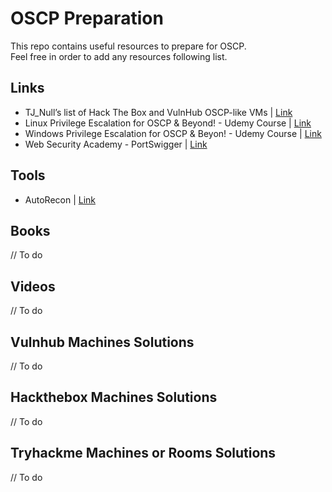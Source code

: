 # OSCP Preparation
This repo contains useful resources to prepare for OSCP. <br />
Feel free in order to add any resources following list.

## Links

* TJ_Null’s list of Hack The Box and VulnHub OSCP-like VMs | [Link](https://docs.google.com/spreadsheets/u/1/d/1dwSMIAPIam0PuRBkCiDI88pU3yzrqqHkDtBngUHNCw8/htmlview#)
* Linux Privilege Escalation for OSCP & Beyond! - Udemy Course | [Link](https://www.udemy.com/course/linux-privilege-escalation/)
* Windows Privilege Escalation for OSCP & Beyon! - Udemy Course | [Link](https://www.udemy.com/course/windows-privilege-escalation/)
* Web Security Academy - PortSwigger | [Link](https://portswigger.net/web-security)

## Tools
* AutoRecon | [Link](https://github.com/Tib3rius/AutoRecon)

## Books
// To do

## Videos
// To do

## Vulnhub Machines Solutions
// To do

## Hackthebox Machines Solutions
// To do

## Tryhackme Machines or Rooms Solutions
// To do
